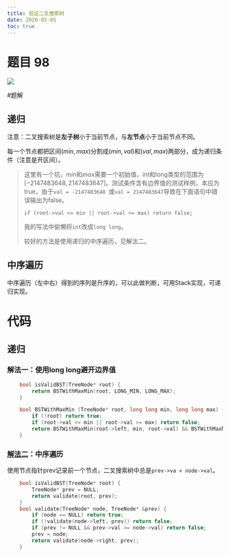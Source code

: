 ```yaml
---
title: 验证二叉搜索树
date: 2020-05-05
toc: true
---
```

<!--more-->

# 题目 98

![](https://cdn.jsdelivr.net/gh/cindy1024/ImgBlog/img/20200508183142.png)

#题解

## 递归

注意：二叉搜索树是**左子树**小于当前节点，与**左节点**小于当前节点不同。

每一个节点都把区间$(min, max)$分割成$(min, val)$和$(val, max)$两部分，成为递归条件（注意是开区间）。

> 这里有一个坑，$min$和$max$需要一个初始值，int和long类型的范围为$[-2147483648, 2147483647]$。测试条件含有边界值的测试样例，本应为true，由于`val = -2147483648 `或`val = 2147483647`导致在下面语句中错误输出为false。
>
> `if (root->val <= min || root->val >= max) return false;`
>
> 我的写法中偷懒将`int`改成`long long`。
>
> 较好的方法是使用递归的中序遍历，见解法二。

## 中序遍历

中序遍历（左中右）得到的序列是升序的，可以此做判断，可用Stack实现，可递归实现。

# 代码

## 递归

### 解法一：使用long long避开边界值

```c++
    bool isValidBST(TreeNode* root) {
        return BSTWithMaxMin(root, LONG_MIN, LONG_MAX);
    }

    bool BSTWithMaxMin (TreeNode* root, long long min, long long max) {
        if (!root) return true;
        if (root->val <= min || root->val >= max) return false;
        return BSTWithMaxMin(root->left, min, root->val) && BSTWithMaxMin(root->right,  root->val, max);
    }
```

### [解法二](<https://leetcode.com/problems/validate-binary-search-tree/discuss/32104/C%2B%2B-in-order-traversal-and-please-do-not-rely-on-buggy-INT_MAX-INT_MIN-solutions-any-more>)：中序遍历

使用节点指针prev记录前一个节点，二叉搜索树中总是`prev->va < node->val`。

```c++
    bool isValidBST(TreeNode* root) {
        TreeNode* prev = NULL;
        return validate(root, prev);
    }
    bool validate(TreeNode* node, TreeNode* &prev) {
        if (node == NULL) return true;
        if (!validate(node->left, prev)) return false;
        if (prev != NULL && prev->val >= node->val) return false;
        prev = node;
        return validate(node->right, prev);
    }
```

